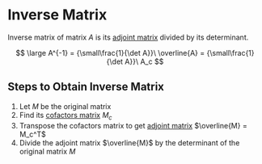 # Inverse Matrix

Inverse matrix of matrix $A$ is its [adjoint matrix](https://github.com/damianc/math-notes/blob/master/matrices/adjoint-matrix.md) divided by its determinant.

$$
\large
A^{-1} = {\small\frac{1}{\det A}}\ \overline{A} = {\small\frac{1}{\det A}}\ A_c
$$

## Steps to Obtain Inverse Matrix

1. Let $M$ be the original matrix
2. Find its [cofactors matrix](https://github.com/damianc/math-notes/blob/master/matrices/matrix-cofactors.md) $M_c$
3. Transpose the cofactors matrix to get [adjoint matrix](https://github.com/damianc/math-notes/blob/master/matrices/adjoint-matrix.md) $\overline{M} = M_c^T$
4. Divide the adjoint matrix $\overline{M}$ by the determinant of the original matrix $M$
